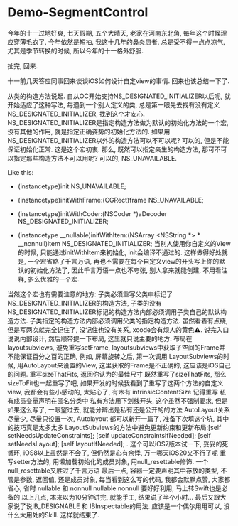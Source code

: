 # Demo-SegmentControl
今年的十一过地好爽, 七天假期, 五个大晴天, 老家在河南东北角, 每年这个时候理应穿薄毛衣了, 今年依然是短袖, 我这十几年的鼻炎患者, 总是受不得一点点凉气, 尤其是季节转换的时候, 所以今年的十一格外舒服.

扯完, 回来.

十一前几天答应同事回来谈谈iOS如何设计自定view的事情. 回来也该总结一下了.

从类的构造方法说起.
自从OC开始支持NS_DESIGNATED_INITIALIZER以后呢, 就开始适应了这种写法, 每遇到一个别人定义的类, 总是第一眼先去找有没有定义NS_DESIGNATED_INITIALIZER, 找到这个才安心. NS_DESIGNATED_INITIALIZER是指定构造方法做为默认的初始化方法的一个宏, 没有其他的作用, 就是指定正确姿势的初始化方法的. 如果用NS_DESIGNATED_INITIALIZER以外的构造方法可以不可以呢? 可以的, 但是不能保证初始化正常. 这是这个宏初衷. 那么, 既然可以指定亲生的构造方法, 那可不可以指定那些构造方法不可以用呢? 可以的, NS_UNAVAILABLE.

Like this:
- (instancetype)init NS_UNAVAILABLE;

- (instancetype)initWithFrame:(CGRect)frame NS_UNAVAILABLE;

- (instancetype)initWithCoder:(NSCoder *)aDecoder NS_DESIGNATED_INITIALIZER;

- (instancetype __nullable)initWithItem:(NSArray <NSString *> * __nonnull)item NS_DESIGNATED_INITIALIZER;
当别人使用你自定义的View的时候, 只能通过initWithItem来初始化, init会编译不通过的. 这样做得好处就是, 一个宏省略了千言万语, 再也不需要在每个自定义view的开头写上你的默认的初始化方法了, 因此千言万语一点也不夸张, 别人拿来就能创建, 不用看注释, 多么优雅的一个宏.

当然这个宏也有需要注意的地方:
子类必须重写父类中标记了NS_DESIGNATED_INITIALIZER的构造方法,
子类的没有NS_DESIGNATED_INITIALIZER标记的构造方法内部必须调用子类自己的默认构造方法.
子类指定的构造方法内部必须调用父类的指定构造方法. 虽然看着有点绕, 但是写两次就完全记住了, 没记住也没有关系, xcode会有烦人的黄色⚠️.
说完入口说说内部设计, 然后顺带提一下布局, 这里就只说主要的地方:
布局在layoutsubviews, 避免重写setFrame, layoutsubviews中获取子空间的Frame并不能保证百分之百的正确, 例如, 屏幕旋转之后, 第一次调用
LayoutSubviews的时候, 用AutoLayout来设置的View, 这里获取的Frame是不正确的, 这应该是iOS自己的问题.
重写sizeThatFits, 返回你认为的最佳尺寸
既然重写了sizeThatFits, 那么sizeToFit也一起重写了吧, 如果开发的时候我看到了重写了这两个方法的自定义view, 我都会有些小感动的, 太贴心了, 有木有
intrinsicContentSize 记得重写
私有成员变量声明在匿名分类中
私有方法用下划线开头, 这个虽然不强制要求, 但是如果这么写了, 一眼望过去, 就能分辨出是私有还是公开的的方法
AutoLayout关系尽量少, 尽量只设置一次, Autolayout 都可以新开一篇了, 准备下次填这个坑, 其中的技巧真是太多太多
LayoutSubviews的方法中避免更新约束和更新布局:[self setNeedsUpdateConstraints]; [self updateConstraintsIfNeeded]; [self setNeedsLayout]; [self layoutIfNeeded]; . 这个可以iOS7版本试一下, 妥妥的死循环, iOS8以上虽然是不会了, 但仍然是心有余悸, 万一哪天iOS20又不行了呢
重写setter方法的, 用懒加载初始化的成员对象, 用null_resettable修饰. 一个null_resettable又胜过了千言万语
最后一点, 容器一定要声明其中存放的类型, 不管是参数, 返回值, 还是成员对象, 每当看到这么写的代码, 我都会默默点赞, 大家都省心, 省时
nullable 和 nonnull nullable nonnull 要好好利用, 马上转Swift也是必备的
以上几点, 本来以为10分钟讲完, 就能手工, 结果说了半个小时…
最后又跟大家说了说IB_DESIGNABLE 和 IBInspectable的用法. 应该是一个偶尔用用可以, 没什么大用处的Skill.
这样就结束了.

